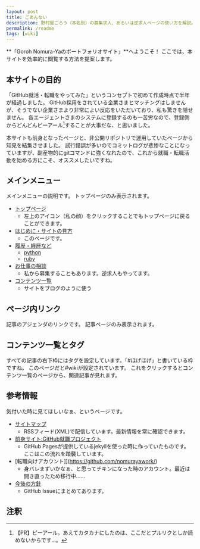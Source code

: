 ```yaml
---
layout: post
title: ごあんない
description: 野村屋ごろう（本名別）の募集求人、あるいは逆求人ページの使い方を解説。GitHub Pagesで公開しているので誰でもコピペで似たようなサイトが作れます。
permalink: /readme
tags: [wiki]
---
```

**「Goroh Nomura-Yaのポートフォリオサイト」**へようこそ！
ここでは、本サイトを効率的に閲覧する方法を提案します。

## 本サイトの目的
「GitHub就活・転職をやってみた」というコンセプトで初めて作成時点で半年が経過しました。
GitHub採用をされている企業さまとマッチングはしませんが、そうでない企業さまより非常によい反応をいただいており、私も驚きを隠せません。
各エージェントさまのシステムに登録するのも一苦労なので、登録側からどんどんピーアール[^1]することが大事だな、と思いました。

本サイトも前身となったページと、非公開リポジトリで運用していたページから知見を結集させました。
試行錯誤が多いのでコミットログが悲惨なことになっていますが、副産物的にgitコマンドに強くなれたので、これから就職・転職活動を始める方にこそ、オススメしたいですね。

## メインメニュー
メインメニューの説明です。
トップページのみ表示されます。

* [トップページ]({{site.baseurl}}/)
  * 左上のアイコン（私の顔）をクリックすることでもトップページに戻ることができます。
* [はじめに・サイトの見方]({{site.baseurl}}/readme)
  * このページです。
* [履歴・経歴など]({{site.baseurl}}/work)
  * [python]({{site.baseurl}}/python)
  * [ruby]({{site.baseurl}}/ruby)
* [お仕事の相談]({{site.baseurl}}/recruit)
  * 私から募集することもあります。逆求人もやってます。
* [コンテンツ一覧]({{site.baseurl}}/tags)
  * サイトをブログのように使う

## ページ内リンク
記事のアジェンダのリンクです。
記事ページのみ表示されます。

## コンテンツ一覧とタグ
すべての記事の右下枠にはタグを設定しています。「#ほげほげ」と書いている枠ですね。
このページだと#wikiが設定されています。
これをクリックするとコンテンツ一覧のページから、関連記事が見れます。

## 参考情報
気付いた時に見てほしいなぁ、というページです。

* [サイトマップ]({{site.baseurl}}/sitemap.xml)
  * RSSフィード(XML)で配信しています。最新情報を常に確認できます。
* [前身サイト:GitHub就職プロジェクト]({{site.url}})
  * GitHub Pagesが提供しているjekyllを使った時に作っていたものです。ここはこの流れを踏襲しています。
* [転職向けアカウント]](https://github.com/nomurayawork/)
  * 身バレまずいかなぁ、と思ってチキンになった時のアカウント。最近は開き直ったため移行中……
* [今後の方針](https://github.com/shimajima-eiji/resume/issues)
  * GitHub Issueにまとめてあります。

## 注釈
[^1]: 【PR】ピーアール。あえてカタカナにしたのは、ここだとプルリクとしか読めないからです…。
